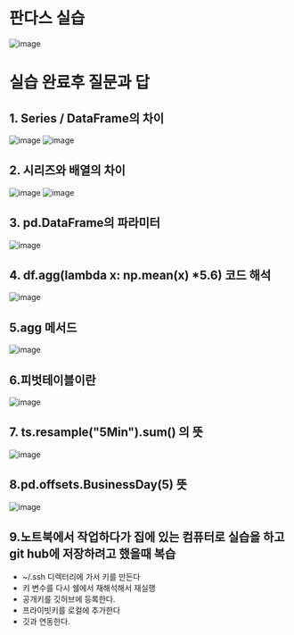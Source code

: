# 판다스 실습


![image](https://github.com/user-attachments/assets/f1d42fd5-8a0c-4b80-8441-dcf105d1410e)


# 실습 완료후 질문과 답 

## 1. Series / DataFrame의 차이


   ![image](https://github.com/user-attachments/assets/8277a7c9-cf0e-4d07-bb1b-dc440419dfad)
   ![image](https://github.com/user-attachments/assets/d6c17772-6299-4795-af4f-360874393597)


## 2. 시리즈와 배열의 차이


![image](https://github.com/user-attachments/assets/67c7e249-7aa8-41d0-bd72-9ed75ad0cec0)
![image](https://github.com/user-attachments/assets/47d07a19-cca7-4499-9931-ac12c158aa47)




## 3. pd.DataFrame의 파라미터


![image](https://github.com/user-attachments/assets/e975d403-f4de-4f67-bf1b-f70c44a3bbce)




## 4. df.agg(lambda x: np.mean(x) *5.6)  코드 해석


![image](https://github.com/user-attachments/assets/3a85e649-6f1d-4793-ae2a-60fc9ec13b54)

## 5.agg 메서드


![image](https://github.com/user-attachments/assets/5ef9bd6d-ae4b-404f-abc7-8c0c09b0dd4c)

## 6.피벗테이블이란


![image](https://github.com/user-attachments/assets/48f14210-9184-48d4-904d-443b8ff0f122)

## 7. ts.resample("5Min").sum()  의 뜻


![image](https://github.com/user-attachments/assets/c6a69222-6049-4255-85aa-d99d300b638b)

## 8.pd.offsets.BusinessDay(5) 뜻 


![image](https://github.com/user-attachments/assets/871ea878-429a-4b47-8c73-f1b7373e2c87)


## 9.노트북에서 작업하다가 집에 있는 컴퓨터로 실습을 하고 git hub에 저장하려고 했을때 복습

   * ~/.ssh 디렉터리에 가서 키를 만든다
   * 키 변수를 다시 쉘에서 재해석해서 재실행 
   * 공개키를 깃허브에 등록한다.
   * 프라이빗키를 로컬에 추가한다
   * 깃과 연동한다.







